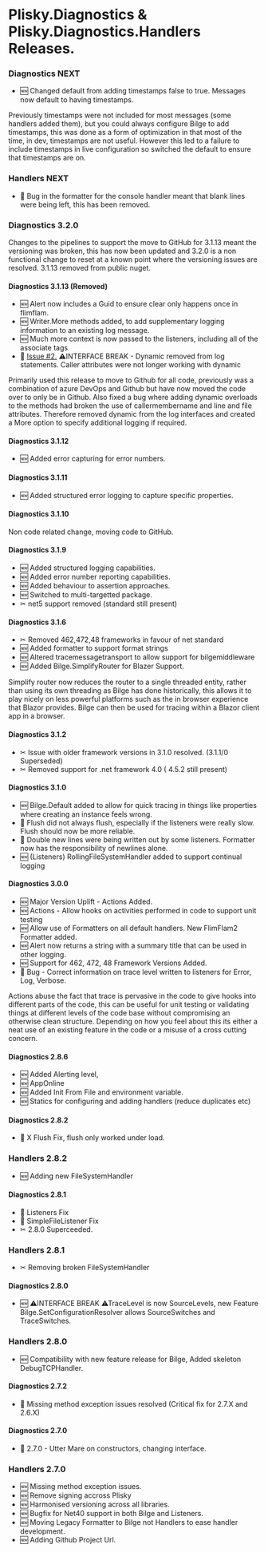 # Plisky.Diagnostics & Plisky.Diagnostics.Handlers Releases.

### Diagnostics NEXT

* 🆕 Changed default from adding timestamps false to true. Messages now default to having timestamps.

Previously timestamps were not included for most messages  (some handlers added them), but you could always configure Bilge to add timestamps, this was done as a form of optimization in that most of the time, in dev, timestamps are not useful.  However this led to a failure to include timestamps in live configuration so switched the default to ensure that timestamps are on.

### Handlers NEXT

* 🐛 Bug in the formatter for the console handler meant that blank lines were being left, this has been removed.

### Diagnostics 3.2.0 

Changes to the pipelines to support the move to GitHub for 3.1.13 meant the versioning was broken, this has now been updated and 3.2.0 is a non functional change to reset at a known point where the versioning issues are resolved.  3.1.13 removed from public nuget.

#### Diagnostics  3.1.13  (Removed)

* 🆕 Alert now includes a Guid to ensure clear only happens once in flimflam.
* 🆕 Writer.More methods added, to add supplementary logging information to an existing log message.
* 🆕 Much more context is now passed to the listeners, including all of the associate tags
* 🐛 <a href="https://github.com/Itsey/plisky-diagnostics/issues/2" target="_blank">Issue #2.</a> ⚠INTERFACE BREAK - Dynamic removed from log statements.  Caller attributes were not longer working with dynamic 

Primarily used this release to move to Github for all code, previously was a combination of azure DevOps and Github but have now moved the code over to only be in Github.  Also fixed a bug where adding dynamic overloads to the methods had broken the use of callermembername and line and file attributes.  Therefore removed dynamic from the log interfaces and created a More option to specify additional logging if required.

#### Diagnostics 3.1.12
* 🆕 Added error capturing for error numbers.  

#### Diagnostics 3.1.11
* 🆕 Added structured error logging to capture specific properties.

#### Diagnostics 3.1.10
Non code related change, moving code to GitHub.

#### Diagnostics 3.1.9
* 🆕 Added structured logging capabilities.
* 🆕 Added error number reporting capabilities.
* 🆕 Added behaviour to assertion approaches.
* 🆕 Switched to multi-targetted package.
* ✂ net5 support removed (standard still present)
 
#### Diagnostics 3.1.6
* ✂ Removed 462,472,48 frameworks in favour of net standard
* 🆕 Added formatter to support format strings
* 🆕 Altered tracemessagetransport to allow support for bilgemiddleware
* 🆕 Added Bilge.SimplifyRouter for Blazer Support.

Simplify router now reduces the router to a single threaded entity, rather than using its own threading as Bilge has done historically, this allows it to play nicely on less powerful platforms such as the in browser experience that Blazor provides.  Bilge can then be used for tracing within a Blazor client app in a browser.

#### Diagnostics 3.1.2
* ✂ Issue with older framework versions in 3.1.0 resolved. (3.1.1/0 Superseded)
* ✂ Removed support for .net framework 4.0 ( 4.5.2 still present)

 
#### Diagnostics 3.1.0
* 🆕 Bilge.Default added to allow for quick tracing in things like properties where creating an instance feels wrong.
* 🐛 Flush did not always flush, especially if the listeners were really slow.  Flush should now be more reliable.
* 🐛 Double new lines were being written out by some listeners.  Formatter now has the responsibility of newlines alone.
* 🆕 (Listeners) RollingFileSystemHandler added to support continual logging


#### Diagnostics 3.0.0
* 🆕 Major Version Uplift -  Actions Added.
* 🆕 Actions - Allow hooks on activities performed in code to support unit testing
* 🆕 Allow use of Formatters on all default handlers.  New FlimFlam2 Formatter added.
* 🆕 Alert now returns a string with a summary title that can be used in other logging.
* 🆕 Support for 462, 472, 48 Framework Versions Added.
* 🐛 Bug - Correct information on trace level written to listeners for Error, Log, Verbose.


Actions abuse the fact that trace is pervasive in the code to give hooks into different parts of the code, this can be useful for unit testing or validating things at different levels of the code base without compromising an otherwise clean structure.  Depending on how you feel about this its either a neat use of an existing feature in the code or a misuse of a cross cutting concern.
      
#### Diagnostics 2.8.6
* 🆕 Added Alerting level, 
* 🆕 AppOnline 
* 🆕 Added Init From File and environment variable. 
* 🆕 Statics for configuring and adding handlers (reduce duplicates etc)

#### Diagnostics 2.8.2
* 🐛 X Flush Fix, flush only worked under load.

### Handlers 2.8.2
* 🆕 Adding new FileSystemHandler

#### Diagnostics 2.8.1    
* 🐛 Listeners Fix 
* 🐛 SimpleFileListener Fix
* ✂  2.8.0 Superceeded.

### Handlers 2.8.1
* ✂ Removing broken FileSystemHandler

#### Diagnostics 2.8.0 
* 🆕 ⚠INTERFACE BREAK ⚠TraceLevel is now SourceLevels, new Feature Bilge.SetConfigurationResolver allows SourceSwitches and TraceSwitches.

### Handlers 2.8.0
* 🆕 Compatibility with new feature release for Bilge, Added skeleton DebugTCPHandler.

#### Diagnostics 2.7.2
* 🐛 Missing method exception issues resolved  (Critical fix for 2.7.X and 2.6.X)

#### Diagnostics 2.7.0
* 🐛 2.7.0 - Utter Mare on constructors, changing interface.


### Handlers 2.7.0
* 🆕 Missing method exception issues.
* 🆕 Remove signing accross Plisky
* 🆕 Harmonised versioning across all libraries.
* 🆕 Bugfix for Net40 support in both Bilge and Listeners.
* 🆕 Moving Legacy Formatter to Bilge not Handlers to ease handler development.
* 🆕 Adding Github Project Url.


